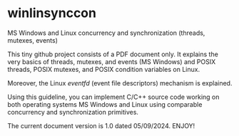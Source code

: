 # winlinsynccon
MS Windows and Linux concurrency and synchronization (threads, mutexes, events)

This tiny github project consists of a PDF document only. It explains the very basics of threads, mutexes, and events (MS Windows) and POSIX threads, POSIX mutexes, and POSIX condition variables on Linux.

Moreover, the Linux *eventfd* (event file descriptors) mechanism is explained.

Using this guideline, you can implement C/C++ source code working on both operating systems MS Windows and Linux using comparable concurrency and synchronization primitives.

The current document version is 1.0 dated 05/09/2024. ENJOY!
